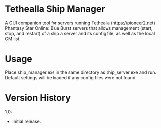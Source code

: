 # Tethealla Ship Manager
A GUI companion tool for servers running Tethealla (https://pioneer2.net) Phantasy Star Online: Blue Burst servers that allows management (start, stop, and restart) of a ship a server and its config file, as well as the local GM list.

# Usage
Place ship_manager.exe in the same directory as ship_server.exe and run. Default settings will be loaded if any config files were not found.

# Version History
1.0:
- Initial release.
